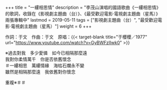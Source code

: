 +++
title = "一縷相思情"
description = "李茂山演唱的國語歌曲《一縷相思情》的歌詞，收錄在《影視劇主題曲（台）》、《最受歡迎電影‧電視劇主題曲（星馬）》兩張專輯中"
lastmod = 2019-05-11
tags = ["影視劇主題曲（台）",  "最受歡迎電影‧電視劇主題曲（星馬）"]
weight = 6
+++

作詞：于文　作曲：于文　原唱：{{< target-blank title="于櫻櫻／1977" url="https://www.youtube.com/watch?v=GyBWFzIIwk0" >}}

※過去對我　多少愛憐　如今已相隔那麼遠  
我對你柔情萬千　你是否依舊懷念  
＃一縷相思　萬縷情緣　海枯石爛永不變  
雖然是相隔那麼遠　我依舊對你懷念  

重複※＃＃